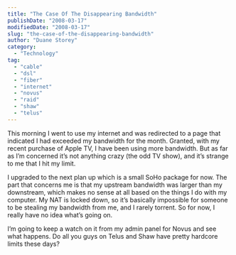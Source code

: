 ```yaml
---
title: "The Case Of The Disappearing Bandwidth"
publishDate: "2008-03-17"
modifiedDate: "2008-03-17"
slug: "the-case-of-the-disappearing-bandwidth"
author: "Duane Storey"
category:
  - "Technology"
tag:
  - "cable"
  - "dsl"
  - "fiber"
  - "internet"
  - "novus"
  - "raid"
  - "shaw"
  - "telus"
---
```


This morning I went to use my internet and was redirected to a page that indicated I had exceeded my bandwidth for the month. Granted, with my recent purchase of Apple TV, I have been using more bandwidth. But as far as I’m concerned it’s not anything crazy (the odd TV show), and it’s strange to me that I hit my limit.

I upgraded to the next plan up which is a small SoHo package for now. The part that concerns me is that my upstream bandwidth was larger than my downstream, which makes no sense at all based on the things I do with my computer. My NAT is locked down, so it’s basically impossible for someone to be stealing my bandwidth from me, and I rarely torrent. So for now, I really have no idea what’s going on.

I’m going to keep a watch on it from my admin panel for Novus and see what happens. Do all you guys on Telus and Shaw have pretty hardcore limits these days?